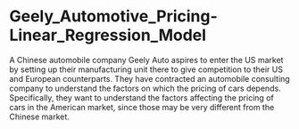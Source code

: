# Geely_Automotive_Pricing-Linear_Regression_Model
A Chinese automobile company Geely Auto aspires to enter the US market by setting up their manufacturing unit there to give competition to their US and European counterparts. They have contracted an automobile consulting company to understand the factors on which the pricing of cars depends. Specifically, they want to understand the factors affecting the pricing of cars in the American market, since those may be very different from the Chinese market.
